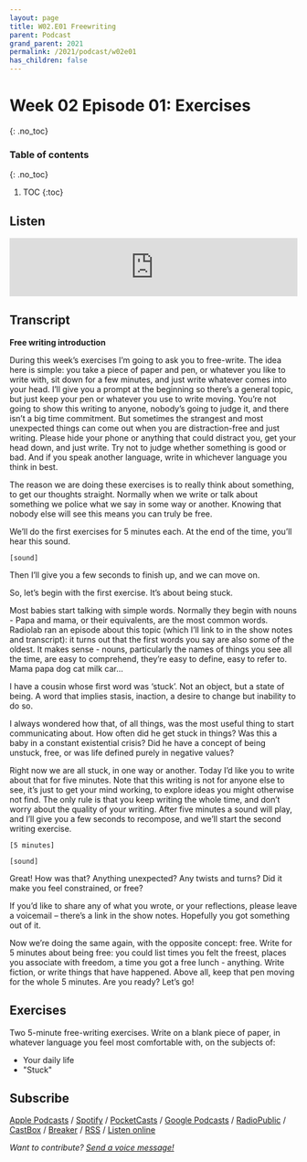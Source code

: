 ```yaml
---
layout: page
title: W02.E01 Freewriting
parent: Podcast
grand_parent: 2021
permalink: /2021/podcast/w02e01
has_children: false
---
```



# Week 02 Episode 01: Exercises
{: .no_toc}

### Table of contents
{: .no_toc}

1. TOC
{:toc}

## Listen

<iframe iframe src="https://anchor.fm/olliepalmer/embed/episodes/Week-1-Episode-1-Freewriting-ebua3i/a-a1p671f" height="102px" width="100%" frameborder="0" scrolling="no"></iframe>


## Transcript

**Free writing introduction**

During this week’s exercises I’m going to ask you to free-write. The idea here is simple: you take a piece of paper and pen, or whatever you like to write with, sit down for a few minutes, and just write whatever comes into your head. I’ll give you a prompt at the beginning so there’s a general topic, but just keep your pen or whatever you use to write moving. You’re not going to show this writing to anyone, nobody’s going to judge it, and there isn’t a big time commitment. But sometimes the strangest and most unexpected things can come out when you are distraction-free and just writing. Please hide your phone or anything that could distract you, get your head down, and just write. Try not to judge whether something is good or bad. And if you speak another language, write in whichever language you think in best.

The reason we are doing these exercises is to really think about something, to get our thoughts straight. Normally when we write or talk about something we police what we say in some way or another. Knowing that nobody else will see this means you can truly be free.

We’ll do the first exercises for 5 minutes each. At the end of the time, you’ll hear this sound.

```
[sound]
```

Then I’ll give you a few seconds to finish up, and we can move on.

So, let’s begin with the first exercise. It’s about being stuck.

Most babies start talking with simple words. Normally they begin with nouns - Papa and mama, or their equivalents, are the most common words. Radiolab ran an episode about this topic (which I’ll link to in the show notes and transcript): it turns out that the first words you say are also some of the oldest. It makes sense - nouns, particularly the names of things you see all the time, are easy to comprehend, they’re easy to define, easy to refer to. Mama papa dog cat milk car...

I have a cousin whose first word was ‘stuck’. Not an object, but a state of being. A word that implies stasis, inaction, a desire to change but inability to do so.

I always wondered how that, of all things, was the most useful thing to start communicating about. How often did he get stuck in things? Was this a baby in a constant existential crisis? Did he have a concept of being unstuck, free, or was life defined purely in negative values?

Right now we are all stuck, in one way or another. Today I’d like you to write about that for five minutes. Note that this writing is not for anyone else to see, it’s just to get your mind working, to explore ideas you might otherwise not find. The only rule is that you keep writing the whole time, and don’t worry about the quality of your writing. After five minutes a sound will play, and I’ll give you a few seconds to recompose, and we’ll start the second writing exercise.

```
[5 minutes]
```

```
[sound]
```

Great! How was that? Anything unexpected? Any twists and turns? Did it make you feel constrained, or free?

If you’d like to share any of what you wrote, or your reflections, please leave a voicemail – there’s a link in the show notes. Hopefully you got something out of it.

Now we’re doing the same again, with the opposite concept: free. Write for 5 minutes about being free: you could list times you felt the freest, places you associate with freedom, a time you got a free lunch - anything. Write fiction, or write things that have happened. Above all, keep that pen moving for the whole 5 minutes. Are you ready? Let’s go!


## Exercises

Two 5-minute free-writing exercises. Write on a blank piece of paper, in whatever language you feel most comfortable with, on the subjects of:

- Your daily life
- "Stuck"

## Subscribe

[Apple Podcasts](https://podcasts.apple.com/gb/podcast/parallel-worlds/id1504529134) / [Spotify](https://open.spotify.com/show/3L3RhKaoqQZoU9fIcLuZjz) / [PocketCasts](https://pca.st/ha20534r) / [Google Podcasts](https://www.google.com/podcasts?feed=aHR0cHM6Ly9hbmNob3IuZm0vcy8xODg0YjAwOC9wb2RjYXN0L3Jzcw%3D%3D) / [RadioPublic](https://radiopublic.com/parallel-worlds-WzVy1K) / [CastBox](https://castbox.fm/channel/id2710471?utm_source=podcaster&utm_medium=dlink&utm_campaign=c_2710471&utm_content=Parallel%20Worlds-CastBox_FM) / [Breaker](https://www.breaker.audio/parallel-worlds) / [RSS](https://anchor.fm/s/1884b008/podcast/rss) / [Listen online](https://anchor.fm/olliepalmer)

_Want to contribute? [Send a voice message!](https://anchor.fm/olliepalmer/message)_
